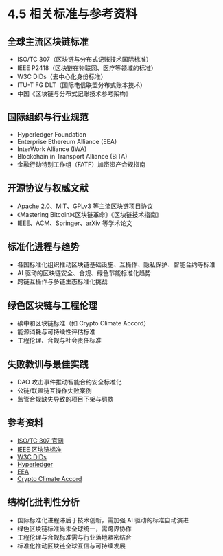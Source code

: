 # 4.5 相关标准与参考资料

## 全球主流区块链标准

- ISO/TC 307（区块链与分布式记账技术国际标准）
- IEEE P2418（区块链在物联网、医疗等领域的标准）
- W3C DIDs（去中心化身份标准）
- ITU-T FG DLT（国际电信联盟分布式账本技术）
- 中国《区块链与分布式记账技术参考架构》

## 国际组织与行业规范

- Hyperledger Foundation
- Enterprise Ethereum Alliance (EEA)
- InterWork Alliance (IWA)
- Blockchain in Transport Alliance (BiTA)
- 金融行动特别工作组（FATF）加密资产合规指南

## 开源协议与权威文献

- Apache 2.0、MIT、GPLv3 等主流区块链项目协议
- 《Mastering Bitcoin》《区块链革命》《区块链技术指南》
- IEEE、ACM、Springer、arXiv 等学术论文

## 标准化进程与趋势

- 各国标准化组织推动区块链基础设施、互操作、隐私保护、智能合约等标准
- AI 驱动的区块链安全、合规、绿色节能标准化趋势
- 跨链互操作与多链生态标准化挑战

## 绿色区块链与工程伦理

- 碳中和区块链标准（如 Crypto Climate Accord）
- 能源消耗与可持续性评估标准
- 工程伦理、合规与社会责任标准

## 失败教训与最佳实践

- DAO 攻击事件推动智能合约安全标准化
- 公链/联盟链互操作失败案例
- 监管合规缺失导致的项目下架与罚款

## 参考资料

- [ISO/TC 307 官网](https://www.iso.org/committee/6266604.html)
- [IEEE 区块链标准](https://standards.ieee.org/initiatives/blockchain/)
- [W3C DIDs](https://www.w3.org/TR/did-core/)
- [Hyperledger](https://www.hyperledger.org/)
- [EEA](https://entethalliance.org/)
- [Crypto Climate Accord](https://cryptoclimate.org/)

## 结构化批判性分析

- 国际标准化进程滞后于技术创新，需加强 AI 驱动的标准自动演进
- 绿色区块链标准尚未全球统一，需跨界协作
- 工程伦理与合规标准需与行业落地紧密结合
- 标准化推动区块链全球互信与可持续发展
